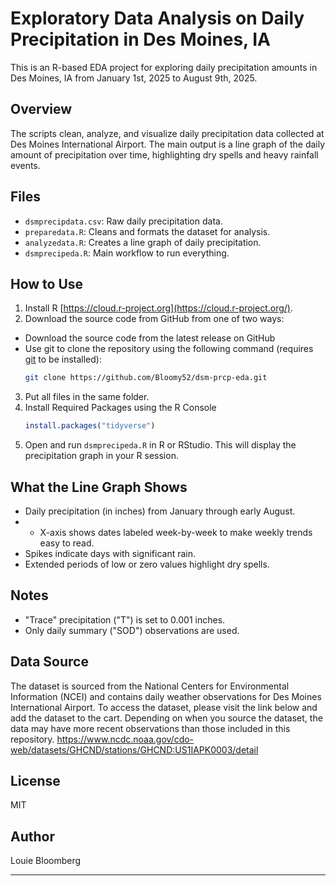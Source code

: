 # Exploratory Data Analysis on Daily Precipitation in Des Moines, IA

This is an R-based EDA project for exploring daily precipitation amounts in Des Moines, IA from January 1st, 2025 to August 9th, 2025.

## Overview

The scripts clean, analyze, and visualize daily precipitation data collected at Des Moines International Airport. The main output is a line graph of the daily amount of precipitation over time, highlighting dry spells and heavy rainfall events.

## Files

- `dsmprecipdata.csv`: Raw daily precipitation data.
- `preparedata.R`: Cleans and formats the dataset for analysis.
- `analyzedata.R`: Creates a line graph of daily precipitation.
- `dsmprecipeda.R`: Main workflow to run everything.

## How to Use

1. Install R [https://cloud.r-project.org](https://cloud.r-project.org/).
2. Download the source code from GitHub from one of two ways:
- Download the source code from the latest release on GitHub
- Use git to clone the repository using the following command (requires [git](https://git-scm.com/install/) to be installed):
   ```bash
   git clone https://github.com/Bloomy52/dsm-prcp-eda.git
   ```
3. Put all files in the same folder.
4. Install Required Packages using the R Console
   ```r
   install.packages("tidyverse")
   ```
5. Open and run `dsmprecipeda.R` in R or RStudio. This will display the precipitation graph in your R session.

## What the Line Graph Shows

- Daily precipitation (in inches) from January through early August. 
- - X\-axis shows dates labeled week\-by\-week to make weekly trends easy to read.
- Spikes indicate days with significant rain.
- Extended periods of low or zero values highlight dry spells.

## Notes

- "Trace" precipitation ("T") is set to 0.001 inches.
- Only daily summary ("SOD") observations are used.

## Data Source

The dataset is sourced from the National Centers for Environmental Information (NCEI) and contains daily weather observations for Des Moines International Airport.
To access the dataset, please visit the link below and add the dataset to the cart. 
Depending on when you source the dataset, the data may have more recent observations than those included in this repository.
https://www.ncdc.noaa.gov/cdo-web/datasets/GHCND/stations/GHCND:US1IAPK0003/detail 

## License

MIT

## Author

Louie Bloomberg

---